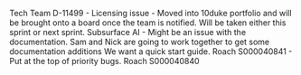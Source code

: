 Tech Team
 D-11499 - Licensing issue - Moved into 10duke portfolio and will be brought onto a board once the team is notified. Will be taken either this sprint or next sprint.
 Subsurface AI - Might be an issue with the documentation. 
 Sam and Nick are going to work together to get some documentation additions
 We want a quick start guide. 
 Roach S000040841 - Put at the top of priority bugs.
 Roach S000040840
 